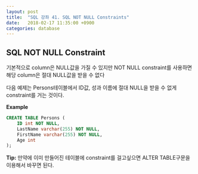 ```yaml
---
layout: post
title:  "SQL 강좌 41. SQL NOT NULL Constraints"
date:   2018-02-17 11:35:00 +0900
categories: database
---
```


## SQL NOT NULL Constraint

기본적으로 column은 NULL값을 가질 수 있지만 NOT NULL constraint를 사용하면 해당 column은 절대 NULL값을 받을 수 없다


다음 예제는 Persons테이블에서 ID값, 성과 이름에 절대 NULL을 받을 수 없게 constraint를 거는 것이다.

**Example**

```sql
CREATE TABLE Persons (
	ID int NOT NULL,
	LastName varchar(255) NOT NULL,
	FirstName varchar(255) NOT NULL,
	Age int
);
```

**Tip:** 만약에 이미 만들어진 테이블에 constraint를 걸고싶으면 ALTER TABLE구문을 이용해서 바꾸면 된다.